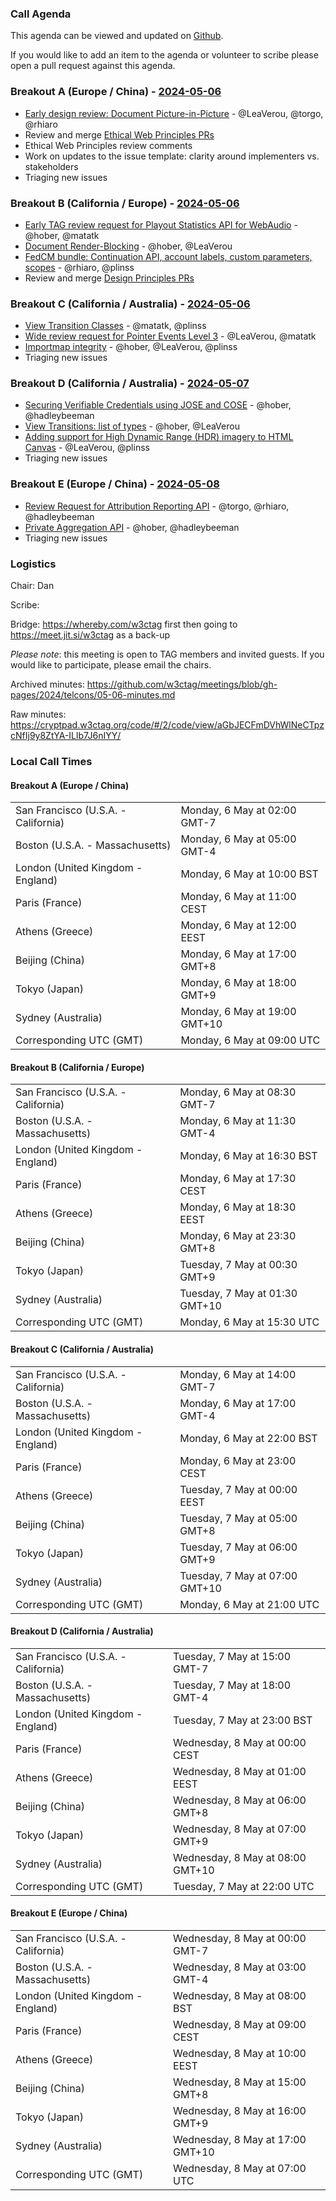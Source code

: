 ### Call Agenda

This agenda can be viewed and updated on [Github](https://github.com/w3ctag/meetings/blob/gh-pages/2024/telcons/05-06-agenda.md).

If you would like to add an item to the agenda or volunteer to scribe please open a pull request against this agenda.

### Breakout A (Europe / China) - [2024-05-06](https://www.timeanddate.com/worldclock/converter.html?iso=20240506T090000&p1=224&p2=43&p3=136&p4=195&p5=26&p6=33&p7=248&p8=235)
* [Early design review: Document Picture-in-Picture](https://github.com/w3ctag/design-reviews/issues/798) - @LeaVerou, @torgo, @rhiaro
* Review and merge [Ethical Web Principles PRs](https://github.com/w3ctag/ethical-web-principles/pulls)
* Ethical Web Principles review comments
* Work on updates to the issue template: clarity around implementers vs. stakeholders
* Triaging new issues

### Breakout B (California / Europe)  - [2024-05-06](https://www.timeanddate.com/worldclock/converter.html?iso=20240506T210000&p1=224&p2=43&p3=136&p4=195&p5=26&p6=33&p7=248&p8=235)
* [Early TAG review request for Playout Statistics API for WebAudio](https://github.com/w3ctag/design-reviews/issues/939) - @hober, @matatk
* [Document Render-Blocking](https://github.com/w3ctag/design-reviews/issues/886) - @hober, @LeaVerou
* [FedCM bundle: Continuation API, account labels, custom parameters, scopes](https://github.com/w3ctag/design-reviews/issues/945) - @rhiaro, @plinss
* Review and merge [Design Principles PRs](https://github.com/w3ctag/design-principles/pulls)

### Breakout C (California / Australia) - [2024-05-06](https://www.timeanddate.com/worldclock/converter.html?iso=20240506T210000&p1=224&p2=43&p3=136&p4=195&p5=26&p6=33&p7=248&p8=235)
* [View Transition Classes](https://github.com/w3ctag/design-reviews/issues/938) - @matatk, @plinss
* [Wide review request for Pointer Events Level 3](https://github.com/w3ctag/design-reviews/issues/941) - @LeaVerou, @matatk
* [Importmap integrity](https://github.com/w3ctag/design-reviews/issues/944) - @hober, @LeaVerou, @plinss
* Triaging new issues

### Breakout D (California / Australia) - [2024-05-07](https://www.timeanddate.com/worldclock/converter.html?iso=20240506T210000&p1=224&p2=43&p3=136&p4=195&p5=26&p6=33&p7=248&p8=235)
* [Securing Verifiable Credentials using JOSE and COSE](https://github.com/w3ctag/design-reviews/issues/899) - @hober, @hadleybeeman
* [View Transitions: list of types](https://github.com/w3ctag/design-reviews/issues/908) - @hober, @LeaVerou
* [Adding support for High Dynamic Range (HDR) imagery to HTML Canvas](https://github.com/w3ctag/design-reviews/issues/917) - @LeaVerou, @plinss
* Triaging new issues

### Breakout E (Europe / China) - [2024-05-08](https://www.timeanddate.com/worldclock/converter.html?iso=20240506T210000&p1=224&p2=43&p3=136&p4=195&p5=26&p6=33&p7=248&p8=235)
* [Review Request for Attribution Reporting API](https://github.com/w3ctag/design-reviews/issues/724) - @torgo, @rhiaro, @hadleybeeman
* [Private Aggregation API](https://github.com/w3ctag/design-reviews/issues/846) - @hober, @hadleybeeman
* Triaging new issues

### Logistics

Chair: Dan

Scribe:

Bridge: https://whereby.com/w3ctag first then going to https://meet.jit.si/w3ctag as a back-up

*Please note*: this meeting is open to TAG members and invited guests. If you would like to participate, please email the chairs.

Archived minutes: https://github.com/w3ctag/meetings/blob/gh-pages/2024/telcons/05-06-minutes.md

Raw minutes: https://cryptpad.w3ctag.org/code/#/2/code/view/aGbJECFmDVhWlNeCTpzcNfIj9y8ZtYA-ILlb7J6nIYY/


### Local Call Times

#### Breakout A (Europe / China)

<table>
<tr><td> San Francisco (U.S.A. - California) <td> Monday, 6 May at 02:00 GMT-7</td></tr>
<tr><td> Boston (U.S.A. - Massachusetts) <td> Monday, 6 May at 05:00 GMT-4</td></tr>
<tr><td> London (United Kingdom - England) <td> Monday, 6 May at 10:00 BST</td></tr>
<tr><td> Paris (France) <td> Monday, 6 May at 11:00 CEST</td></tr>
<tr><td> Athens (Greece) <td> Monday, 6 May at 12:00 EEST</td></tr>
<tr><td> Beijing (China) <td> Monday, 6 May at 17:00 GMT+8</td></tr>
<tr><td> Tokyo (Japan) <td> Monday, 6 May at 18:00 GMT+9</td></tr>
<tr><td> Sydney (Australia) <td> Monday, 6 May at 19:00 GMT+10</td></tr>
<tr><td> Corresponding UTC (GMT) <td> Monday, 6 May at 09:00 UTC</td></tr>
</table>

#### Breakout B (California / Europe) 

<table>
<tr><td> San Francisco (U.S.A. - California) <td> Monday, 6 May at 08:30 GMT-7</td></tr>
<tr><td> Boston (U.S.A. - Massachusetts) <td> Monday, 6 May at 11:30 GMT-4</td></tr>
<tr><td> London (United Kingdom - England) <td> Monday, 6 May at 16:30 BST</td></tr>
<tr><td> Paris (France) <td> Monday, 6 May at 17:30 CEST</td></tr>
<tr><td> Athens (Greece) <td> Monday, 6 May at 18:30 EEST</td></tr>
<tr><td> Beijing (China) <td> Monday, 6 May at 23:30 GMT+8</td></tr>
<tr><td> Tokyo (Japan) <td> Tuesday, 7 May at 00:30 GMT+9</td></tr>
<tr><td> Sydney (Australia) <td> Tuesday, 7 May at 01:30 GMT+10</td></tr>
<tr><td> Corresponding UTC (GMT) <td> Monday, 6 May at 15:30 UTC</td></tr>
</table>

#### Breakout C (California / Australia)

<table>
<tr><td> San Francisco (U.S.A. - California) <td> Monday, 6 May at 14:00 GMT-7</td></tr>
<tr><td> Boston (U.S.A. - Massachusetts) <td> Monday, 6 May at 17:00 GMT-4</td></tr>
<tr><td> London (United Kingdom - England) <td> Monday, 6 May at 22:00 BST</td></tr>
<tr><td> Paris (France) <td> Monday, 6 May at 23:00 CEST</td></tr>
<tr><td> Athens (Greece) <td> Tuesday, 7 May at 00:00 EEST</td></tr>
<tr><td> Beijing (China) <td> Tuesday, 7 May at 05:00 GMT+8</td></tr>
<tr><td> Tokyo (Japan) <td> Tuesday, 7 May at 06:00 GMT+9</td></tr>
<tr><td> Sydney (Australia) <td> Tuesday, 7 May at 07:00 GMT+10</td></tr>
<tr><td> Corresponding UTC (GMT) <td> Monday, 6 May at 21:00 UTC</td></tr>
</table>

#### Breakout D (California / Australia)

<table>
<tr><td> San Francisco (U.S.A. - California) <td> Tuesday, 7 May at 15:00 GMT-7</td></tr>
<tr><td> Boston (U.S.A. - Massachusetts) <td> Tuesday, 7 May at 18:00 GMT-4</td></tr>
<tr><td> London (United Kingdom - England) <td> Tuesday, 7 May at 23:00 BST</td></tr>
<tr><td> Paris (France) <td> Wednesday, 8 May at 00:00 CEST</td></tr>
<tr><td> Athens (Greece) <td> Wednesday, 8 May at 01:00 EEST</td></tr>
<tr><td> Beijing (China) <td> Wednesday, 8 May at 06:00 GMT+8</td></tr>
<tr><td> Tokyo (Japan) <td> Wednesday, 8 May at 07:00 GMT+9</td></tr>
<tr><td> Sydney (Australia) <td> Wednesday, 8 May at 08:00 GMT+10</td></tr>
<tr><td> Corresponding UTC (GMT) <td> Tuesday, 7 May at 22:00 UTC</td></tr>
</table>

#### Breakout E (Europe / China)

<table>
<tr><td> San Francisco (U.S.A. - California) <td> Wednesday, 8 May at 00:00 GMT-7</td></tr>
<tr><td> Boston (U.S.A. - Massachusetts) <td> Wednesday, 8 May at 03:00 GMT-4</td></tr>
<tr><td> London (United Kingdom - England) <td> Wednesday, 8 May at 08:00 BST</td></tr>
<tr><td> Paris (France) <td> Wednesday, 8 May at 09:00 CEST</td></tr>
<tr><td> Athens (Greece) <td> Wednesday, 8 May at 10:00 EEST</td></tr>
<tr><td> Beijing (China) <td> Wednesday, 8 May at 15:00 GMT+8</td></tr>
<tr><td> Tokyo (Japan) <td> Wednesday, 8 May at 16:00 GMT+9</td></tr>
<tr><td> Sydney (Australia) <td> Wednesday, 8 May at 17:00 GMT+10</td></tr>
<tr><td> Corresponding UTC (GMT) <td> Wednesday, 8 May at 07:00 UTC</td></tr>
</table>

